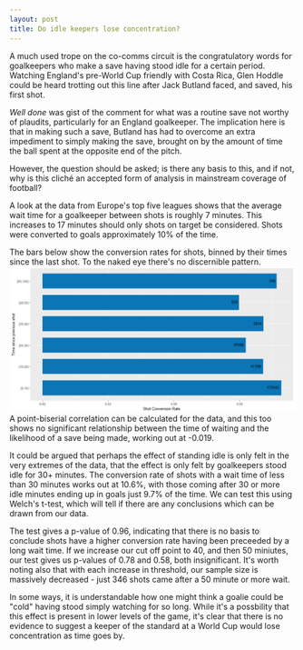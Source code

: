 ```yaml
---
layout: post
title: Do idle keepers lose concentration?
---
```


A much used trope on the co-comms circuit is the congratulatory words for goalkeepers who make a save having stood idle for a certain period.
Watching England's pre-World Cup friendly with Costa Rica, Glen Hoddle could be heard trotting out this line after Jack Butland faced, and saved, his first shot.

*Well done* was gist of the comment for what was a routine save not worthy of plaudits, particularly for an England goalkeeper. The implication here is that in making such a save, Butland has had to overcome an extra impediment to simply making the save, brought on by the amount of time the ball spent at the opposite end of the pitch.

However, the question should be asked; is there any basis to this, and if not, why is this cliché an accepted form of analysis in mainstream coverage of football?

A look at the data from Europe's top five leagues shows that the average wait time for a goalkeeper between shots is roughly 7 minutes. This increases to 17 minutes should only shots on target be considered. Shots were converted to goals approximately 10% of the time. 

The bars below show the conversion rates for shots, binned by their times since the last shot. To the naked eye there's no discernible pattern. 
![Img1](/images/mins_conv.png "Conversion by minutes")
A point-biserial correlation can be calculated for the data, and this too shows no significant relationship between the time of waiting and the likelihood of a save being made, working out at -0.019.

It  could be argued that perhaps the effect of standing idle is only felt in the very extremes of the data, that the effect is only felt by goalkeepers stood idle for 30+ minutes. The conversion rate of shots with a wait time of less than 30 minutes works out at 10.6%, with those coming after 30 or more idle minutes ending up in goals just 9.7% of the time. We can test this using Welch's t-test, which will tell if there are any conclusions which can be drawn from our data.

The test gives a p-value of 0.96, indicating that there is no basis to conclude shots have a higher conversion rate having been preceeded by a long wait time. If we increase our cut off point to 40, and then 50 miniutes, our test gives us p-values of 0.78 and 0.58, both insignificant. It's worth noting also that with each increase in threshold, our sample size is massively decreased - just 346 shots came after a 50 minute or more wait.

In some ways, it is understandable how one might think a goalie could be "cold" having stood simply watching for so long. While it's a possbility that this effect is present in lower levels of the game, it's clear that there is no evidence to suggest a keeper of the standard at a World Cup would lose concentration as time goes by. 
